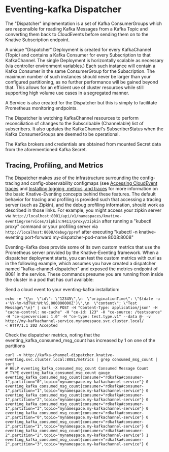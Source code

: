 # Eventing-kafka Dispatcher

The "Dispatcher" implementation is a set of Kafka ConsumerGroups which are
responsible for reading Kafka Messages from a Kafka Topic and converting them
back to CloudEvents before sending them on to the Knative Subscription endpoint.

A unique "Dispatcher" Deployment is created for every KafkaChannel (Topic) and
contains a Kafka Consumer for every Subscription to that KafkaChannel. The
single Deployment is horizontally scalable as necessary (via controller
environment variables.) Each such instance will contain a Kafka Consumer in the
same ConsumerGroup for the Subscription. The maximum number of such instances
should never be larger than your configured partitioning, as no further
performance will be gained beyond that. This allows for an efficient use of
cluster resources while still supporting high volume use cases in a segregated
manner.

A Service is also created for the Dispatcher but this is simply to facilitate
Prometheus monitoring endpoints.

The Dispatcher is watching KafkaChannel resources to perform reconciliation of
changes to the Subscribable (Channelable) list of subscribers. It also updates
the KafkaChannel's SubscriberStatus when the Kafka ConsumerGroups are deemed to
be operational.

The Kafka brokers and credentials are obtained from mounted Secret data from the
aforementioned Kafka Secret.

## Tracing, Profiling, and Metrics

The Dispatcher makes use of the infrastructure surrounding the config-tracing
and config-observability configmaps (see
[Accessing CloudEvent traces](https://knative.dev/docs/eventing/accessing-traces)
and
[Installing logging, metrics, and traces](https://knative.dev/docs/serving/installing-logging-metrics-traces)
for more information on the basic Knative-Eventing concepts behind these
features. The default behavior for tracing and profiling is provided such that
accessing a tracing server (such as Zipkin), and the debug profiling
information, should work as described in those links. For example, you might
access your zipkin server via
`http://localhost:8001/api/v1/namespaces/knative-eventing/services/zipkin:9411/proxy/zipkin`
after running a "kubectl proxy" command or your profiling server via
`http://localhost:8008/debug/pprof` after executing "kubectl -n knative-eventing
port-forward my-dispatcher-pod-name 8008:8008"

Eventing-Kafka does provide some of its own custom metrics that use the
Prometheus server provided by the Knative-Eventing framework. When a dispatcher
deployment starts, you can test the custom metrics with curl as in the following
example, which assumes you have created a dispatcher named
"kafka-channel-dispatcher" and exposed the metrics endpoint of 8081 in the
service. These commands presume you are running from inside the cluster in a pod
that has curl available:

Send a cloud event to your eventing-kafka installation:

```
echo -e "{\n  \"id\": \"12345\",\n  \"originationTime\": \"$(date -u +'%Y-%m-%dT%H:%M:%S.000000000Z')\",\n  \"content\": \"Test Message\"\n}" | curl -X POST -H "Content-Type: application/json" -H "cache-control: no-cache" -H "ce-id: 123" -H "ce-source: /testsource" -H "ce-specversion: 1.0" -H "ce-type: test.type.v1" --data @- -v http://my-kafkachannel-service.mynamespace.svc.cluster.local/
< HTTP/1.1 202 Accepted
```

Check the dispatcher metrics, noting that the eventing_kafka_consumed_msg_count
has increased by 1 on one of the partitions

```
curl -v http://kafka-channel-dispatcher.knative-eventing.svc.cluster.local:8081/metrics | grep consumed_msg_count | sort
# HELP eventing_kafka_consumed_msg_count Consumed Message Count
# TYPE eventing_kafka_consumed_msg_count gauge
eventing_kafka_consumed_msg_count{consumer="rdkafka#consumer-1",partition="0",topic="mynamespace.my-kafkachannel-service"} 0
eventing_kafka_consumed_msg_count{consumer="rdkafka#consumer-1",partition="1",topic="mynamespace.my-kafkachannel-service"} 0
eventing_kafka_consumed_msg_count{consumer="rdkafka#consumer-1",partition="2",topic="mynamespace.my-kafkachannel-service"} 0
eventing_kafka_consumed_msg_count{consumer="rdkafka#consumer-1",partition="3",topic="mynamespace.my-kafkachannel-service"} 0
eventing_kafka_consumed_msg_count{consumer="rdkafka#consumer-2",partition="0",topic="mynamespace.my-kafkachannel-service"} 0
eventing_kafka_consumed_msg_count{consumer="rdkafka#consumer-2",partition="1",topic="mynamespace.my-kafkachannel-service"} 0
eventing_kafka_consumed_msg_count{consumer="rdkafka#consumer-2",partition="2",topic="mynamespace.my-kafkachannel-service"} 1
eventing_kafka_consumed_msg_count{consumer="rdkafka#consumer-2",partition="3",topic="mynamespace.my-kafkachannel-service"} 0
```

